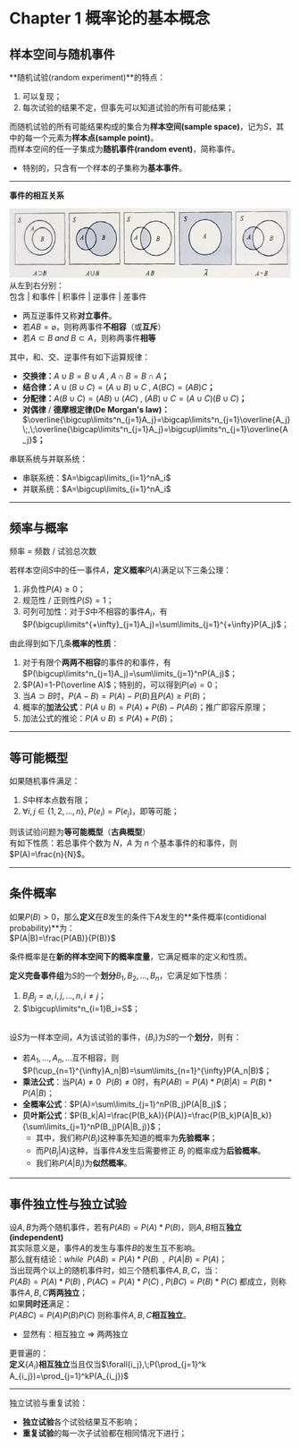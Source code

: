 # Chapter 1 概率论的基本概念

## 样本空间与随机事件

**随机试验(random experiment)**的特点：

1. 可以复现；
2. 每次试验的结果不定，但事先可以知道试验的所有可能结果；

而随机试验的所有可能结果构成的集合为**样本空间(sample space)**，记为$S$，其中的每一个元素为**样本点(sample point)**。<br />而样本空间的任一子集成为**随机事件(random event)**，简称事件。

- 特别的，只含有一个样本的子集称为**基本事件**。

---

**事件的相互关系**

![](./1648003695351-a3590cf6-064e-4435-9dc6-07c15eee7c7a.png)
从左到右分别：<br />包含 | 和事件 | 积事件 | 逆事件 | 差事件

- 两互逆事件又称**对立事件**。
- 若$AB=\varnothing$，则称两事件**不相容**（或**互斥**）
- 若$A\subset B \;and\;B\subset A$，则称两事件**相等**

其中，和、交、逆事件有如下运算规律：

- **交换律：**$A\cup B=B\cup A\;,\;A\cap B=B\cap A$**；**
- **结合律：**$A\cup(B\cup C)=(A\cup B)\cup C\;,\;A(BC)=(AB)C$**；**
- **分配律：**$A(B\cup C)=(AB)\cup(AC)\;,\;(AB)\cup C=(A\cup C)(B\cup C)$**；**
- **对偶律** / **德摩根定律(De Morgan's law)：**$\overline{\bigcup\limits^n_{j=1}A_j}=\bigcap\limits^n_{j=1}\overline{A_j}\;,\;\overline{\bigcap\limits^n_{j=1}A_j}=\bigcup\limits^n_{j=1}\overline{A_j}$**；**

串联系统与并联系统：

- 串联系统：$A=\bigcap\limits_{i=1}^nA_i$
- 并联系统：$A=\bigcup\limits_{i=1}^nA_i$

---

## 频率与概率

频率 = 频数 / 试验总次数

若样本空间$S$中的任一事件$A$，**定义概率**$P(A)$满足以下三条公理：

1. 非负性$P(A)\geq0$；
2. 规范性 / 正则性$P(S)=1$；
3. 可列可加性：对于$S$中不相容的事件$A_i$，有$P(\bigcup\limits^{+\infty}_{j=1}A_j)=\sum\limits_{j=1}^{+\infty}P(A_j)$；

由此得到如下几条**概率的性质**：

1. 对于有限个**两两不相容**的事件的和事件，有 $P(\bigcup\limits^n_{j=1}A_j)=\sum\limits_{j=1}^nP(A_j)$；
2. $P(A)=1-P(\overline A)$；特别的，可以得到$P(\varnothing)=0$；
3. 当$A\supset B$时，$P(A-B) = P(A)-P(B)$且$P(A)\geq P(B)$；
4. 概率的**加法公式**：$P(A\cup B)=P(A)+P(B)-P(AB)$；推广即容斥原理；
5. 加法公式的推论：$P(A\cup B)\leq P(A)+P(B)$；

---

## 等可能概型

如果随机事件满足：

1. $S$中样本点数有限；
2. $\forall i,j \in\{1,2,...,n\},\;P(e_i) = P(e_j)$，即等可能；

则该试验问题为**等可能概型**（**古典概型**）<br />有如下性质：若总事件个数为 $N$，$A$ 为 $n$ 个基本事件的和事件，则 $P(A)=\frac{n}{N}$。

---

## 条件概率

如果$P(B)>0$，那么**定义**在$B$发生的条件下$A$发生的**条件概率(contidional probability)**为：<br />$P(A|B)=\frac{P(AB)}{P(B)}$

条件概率是在**新的样本空间下的概率度量**，它满足概率的定义和性质。

**定义完备事件组**为$S$的一个**划分**$B_1,B_2,...,B_n$，它满足如下性质：

1. $B_iB_j=\varnothing,i,j,...,n,i\not=j$；
2. $\bigcup\limits^n_{i=1}B_i=S$；

<br />设$S$为一样本空间，$A$为该试验的事件，$\{B_i\}$为$S$的一个**划分**，则有：

- 若$A_1,...,A_n,...$互不相容，则$P(\cup_{n=1}^{\infty}A_n|B)=\sum\limits_{n=1}^{\infty}P(A_n|B)$；
- **乘法公式**：当$P(A)\not=0\;\,\;P(B)\not=0$时，有$P(AB)=P(A)*P(B|A)=P(B)*P(A|B)$；
- **全概率公式**：$P(A)=\sum\limits_{j=1}^nP(B_j)P(A|B_j)$；
- **贝叶斯公式**：$P(B_k|A)=\frac{P(B_kA)}{P(A)}=\frac{P(B_k)P(A|B_k)}{\sum\limits_{j=1}^nP(B_j)P(A|B_j)}$；
    - 其中，我们称$P(B_j)$这种事先知道的概率为**先验概率**；
    - 而$P(B_j|A)$这种，当事件$A$发生后需要修正 $B_j$ 的概率成为**后验概率**。
    - 我们称$P(A|B_j)$为**似然概率**。

---

## 事件独立性与独立试验

设$A,B$为两个随机事件，若有$P(AB)=P(A)*P(B)$，则$A,B$相互**独立(independent)**<br />其实际意义是，事件$A$的发生与事件$B$的发生互不影响。<br />那么就有结论：$while\;\;P(AB)=P(A)*P(B)\;\;,\;\;P(A|B)=P(A)$；<br />当出现两个以上的随机事件时，如三个随机事件$A,B,C$，当：<br />$P(AB)=P(A)*P(B)\;,\;P(AC)=P(A)*P(C)\;,\;P(BC)=P(B)*P(C)$
都成立，则称事件$A,B,C$**两两独立**；<br />如果**同时还**满足：<br />$P(ABC)=P(A)P(B)P(C)$
则称事件$A,B,C$**相互独立**。

- 显然有：相互独立 $\Rightarrow$ 两两独立

更普遍的：<br />**定义**$\{A_i\}$**相互独立**当且仅当$\forall{i_j},\;P(\prod_{j=1}^k A_{i_j})=\prod_{j=1}^kP(A_{i_j})$

---

独立试验与重复试验：

- **独立试验**各个试验结果互不影响；
- **重复试验**的每一次子试验都在相同情况下进行；
